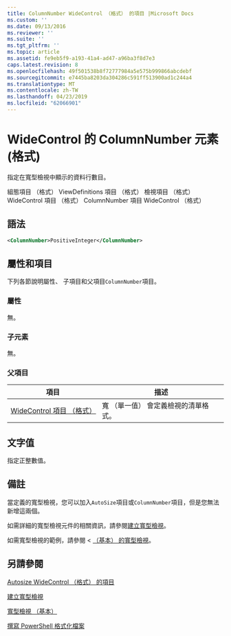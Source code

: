 ```yaml
---
title: ColumnNumber WideControl （格式） 的項目 |Microsoft Docs
ms.custom: ''
ms.date: 09/13/2016
ms.reviewer: ''
ms.suite: ''
ms.tgt_pltfrm: ''
ms.topic: article
ms.assetid: fe9eb5f9-a193-41a4-ad47-a96ba3f8d7e3
caps.latest.revision: 8
ms.openlocfilehash: 49f501538b8f72777984a5e575b999866abcdebf
ms.sourcegitcommit: e7445ba8203da304286c591ff513900ad1c244a4
ms.translationtype: MT
ms.contentlocale: zh-TW
ms.lasthandoff: 04/23/2019
ms.locfileid: "62066901"
---
```

# <a name="columnnumber-element-for-widecontrol-format"></a>WideControl 的 ColumnNumber 元素 (格式)

指定在寬型檢視中顯示的資料行數目。

組態項目 （格式） ViewDefinitions 項目 （格式） 檢視項目 （格式） WideControl 項目 （格式） ColumnNumber 項目 WideControl （格式）

## <a name="syntax"></a>語法

```xml
<ColumnNumber>PositiveInteger</ColumnNumber>
```

## <a name="attributes-and-elements"></a>屬性和項目

下列各節說明屬性、 子項目和父項目`ColumnNumber`項目。

### <a name="attributes"></a>屬性

無。

### <a name="child-elements"></a>子元素

無。

### <a name="parent-elements"></a>父項目

|項目|描述|
|-------------|-----------------|
|[WideControl 項目 （格式）](./widecontrol-element-format.md)|寬 （單一值） 會定義檢視的清單格式。|

## <a name="text-value"></a>文字值

指定正整數值。

## <a name="remarks"></a>備註

當定義的寬型檢視，您可以加入`AutoSize`項目或`ColumnNumber`項目，但是您無法新增這兩個。

如需詳細的寬型檢視元件的相關資訊，請參閱[建立寬型檢視](./creating-a-wide-view.md)。

如需寬型檢視的範例，請參閱 < [（基本） 的寬型檢視](./wide-view-basic.md)。

## <a name="see-also"></a>另請參閱

[Autosize WideControl （格式） 的項目](./autosize-element-for-widecontrol-format.md)

[建立寬型檢視](./creating-a-wide-view.md)

[寬型檢視 （基本）](./wide-view-basic.md)

[撰寫 PowerShell 格式化檔案](./writing-a-powershell-formatting-file.md)
